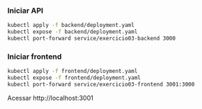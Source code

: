 ### Iniciar API

```sh
kubectl apply -f backend/deployment.yaml
kubectl expose -f backend/deployment.yaml
kubectl port-forward service/exercicio03-backend 3000
```

### Iniciar frontend

```sh
kubectl apply -f frontend/deployment.yaml
kubectl expose -f frontend/deployment.yaml
kubectl port-forward service/exercicio03-frontend 3001:3000
```

Acessar http://localhost:3001